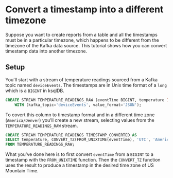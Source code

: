 # Convert a timestamp into a different timezone

Suppose you want to create reports from a table and all the timestamps must be in a particular timezone, which happens to be different from the timezone of the Kafka data source. This tutorial shows how you can convert timestamp data into another timezone.


## Setup

You'll start with a stream of temperature readings sourced from a Kafka topic named `deviceEvents`.  The timestamps are in Unix time format of a `long` which is a `BIGINT` in ksqlDB.

```sql
CREATE STREAM TEMPERATURE_READINGS_RAW (eventTime BIGINT, temperature INT)
    WITH (kafka_topic='deviceEvents', value_format='JSON');
```
                    
To covert this column to timestamp format and in a different time zone (`America/Denver`) you'll create a new stream, 
selecting values from the `TEMPERATURE_READINGS_RAW` stream. 

```sql
CREATE STREAM TEMPERATURE_READINGS_TIMESTAMP_CONVERTED AS
SELECT temperature, CONVERT_TZ(FROM_UNIXTIME(eventTime), 'UTC', 'America/Denver') AS EVENTTIME_MT
FROM TEMPERATURE_READINGS_RAW;
```
What you've done here is to first convert `eventTime` from a `BIGINT` to a timestamp with the `FROM_UNIXTIME` function. Then the `CONVERT_TZ` function
uses the result to produce a timestamp in the desired time zone of US Mountain Time.
